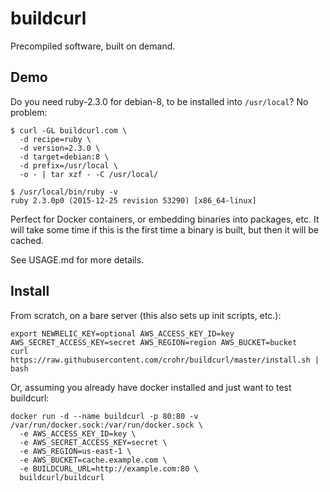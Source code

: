 # buildcurl

Precompiled software, built on demand.

## Demo

Do you need ruby-2.3.0 for debian-8, to be installed into `/usr/local`? No problem:

```
$ curl -GL buildcurl.com \
  -d recipe=ruby \
  -d version=2.3.0 \
  -d target=debian:8 \
  -d prefix=/usr/local \
  -o - | tar xzf - -C /usr/local/
```

```
$ /usr/local/bin/ruby -v
ruby 2.3.0p0 (2015-12-25 revision 53290) [x86_64-linux]
```

Perfect for Docker containers, or embedding binaries into packages, etc. It
will take some time if this is the first time a binary is built, but then it
will be cached.

See USAGE.md for more details.

## Install

From scratch, on a bare server (this also sets up init scripts, etc.):

    export NEWRELIC_KEY=optional AWS_ACCESS_KEY_ID=key AWS_SECRET_ACCESS_KEY=secret AWS_REGION=region AWS_BUCKET=bucket
    curl https://raw.githubusercontent.com/crohr/buildcurl/master/install.sh | bash

Or, assuming you already have docker installed and just want to test buildcurl:

    docker run -d --name buildcurl -p 80:80 -v /var/run/docker.sock:/var/run/docker.sock \
      -e AWS_ACCESS_KEY_ID=key \
      -e AWS_SECRET_ACCESS_KEY=secret \
      -e AWS_REGION=us-east-1 \
      -e AWS_BUCKET=cache.example.com \
      -e BUILDCURL_URL=http://example.com:80 \
      buildcurl/buildcurl
